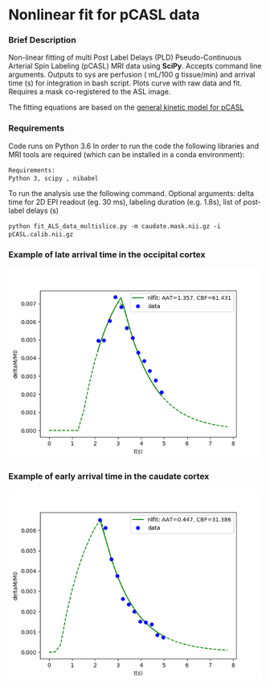 # Nonlinear fit for pCASL data


### Brief Description

Non-linear fitting of multi Post Label Delays (PLD) Pseudo-Continuous Arterial Spin Labeling (pCASL) MRI data using **SciPy**. Accepts command line arguments. Outputs to sys are perfusion ( mL/100 g tissue/min) and arrival time (s) for integration in bash script. Plots curve with raw data and fit. Requires a mask co-registered to the ASL image.

The fitting equations are based on the [general kinetic model for pCASL](https://doi.org/10.1002/mrm.27580)



### Requirements

Code runs on Python 3.6 In order to run the code the following libraries and MRI tools are required (which can be installed in a conda environment):
```
Requirements: 
Python 3, scipy , nibabel 
```

To run the analysis use the following command. Optional arguments: delta time for 2D EPI readout (eg. 30 ms), labeling duration (e.g. 1.8s), list of post-label delays (s)

```
python fit_ALS_data_multislice.py -m caudate.mask.nii.gz -i pCASL.calib.nii.gz
```


### Example of late arrival time in the occipital cortex

![occipital](images/perfusion_occipitalctx.png)

### Example of early arrival time in the caudate cortex
![caudate](images/perfusion_caudate.png)




